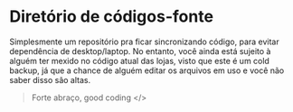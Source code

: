 # Diretório de códigos-fonte
Simplesmente um repositório pra ficar sincronizando código, para evitar dependência de desktop/laptop. No entanto, você ainda está sujeito à alguém ter mexido no código atual das lojas, visto que este é um cold backup, já que a chance de alguém editar os arquivos em uso e você não saber disso são altas.

> Forte abraço, good coding </>
